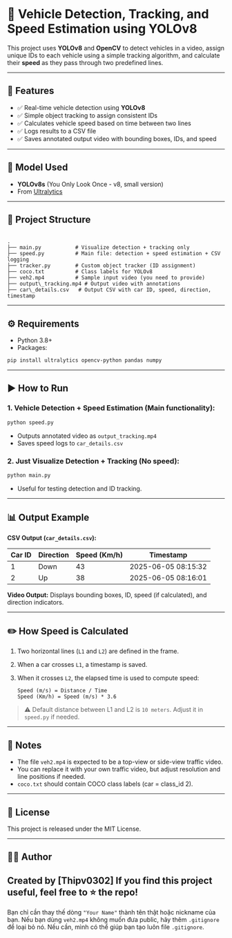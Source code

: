 
# 🚗 Vehicle Detection, Tracking, and Speed Estimation using YOLOv8

This project uses **YOLOv8** and **OpenCV** to detect vehicles in a video, assign unique IDs to each vehicle using a simple tracking algorithm, and calculate their **speed** as they pass through two predefined lines.

---

## 📌 Features

- ✅ Real-time vehicle detection using **YOLOv8**
- ✅ Simple object tracking to assign consistent IDs
- ✅ Calculates vehicle speed based on time between two lines
- ✅ Logs results to a CSV file
- ✅ Saves annotated output video with bounding boxes, IDs, and speed

---

## 🧠 Model Used

- **YOLOv8s** (You Only Look Once - v8, small version)
- From [Ultralytics](https://github.com/ultralytics/ultralytics)

---

## 📁 Project Structure

```

.
├── main.py           # Visualize detection + tracking only
├── speed.py          # Main file: detection + speed estimation + CSV logging
├── tracker.py        # Custom object tracker (ID assignment)
├── coco.txt          # Class labels for YOLOv8
├── veh2.mp4          # Sample input video (you need to provide)
├── output\_tracking.mp4 # Output video with annotations
├── car\_details.csv   # Output CSV with car ID, speed, direction, timestamp

````

---

## ⚙️ Requirements

- Python 3.8+
- Packages:

```bash
pip install ultralytics opencv-python pandas numpy
````

---

## ▶️ How to Run

### 1. Vehicle Detection + Speed Estimation (Main functionality):

```bash
python speed.py
```

* Outputs annotated video as `output_tracking.mp4`
* Saves speed logs to `car_details.csv`

### 2. Just Visualize Detection + Tracking (No speed):

```bash
python main.py
```

* Useful for testing detection and ID tracking.

---

## 📊 Output Example

**CSV Output (`car_details.csv`):**

| Car ID | Direction | Speed (Km/h) | Timestamp           |
| ------ | --------- | ------------ | ------------------- |
| 1      | Down      | 43           | 2025-06-05 08:15:32 |
| 2      | Up        | 38           | 2025-06-05 08:16:01 |

**Video Output:**
Displays bounding boxes, ID, speed (if calculated), and direction indicators.

---

## ✏️ How Speed is Calculated

1. Two horizontal lines (`L1` and `L2`) are defined in the frame.
2. When a car crosses `L1`, a timestamp is saved.
3. When it crosses `L2`, the elapsed time is used to compute speed:

   ```
   Speed (m/s) = Distance / Time
   Speed (Km/h) = Speed (m/s) * 3.6
   ```

> ⚠️ Default distance between L1 and L2 is `10 meters`. Adjust it in `speed.py` if needed.

---

## 📌 Notes

* The file `veh2.mp4` is expected to be a top-view or side-view traffic video.
* You can replace it with your own traffic video, but adjust resolution and line positions if needed.
* `coco.txt` should contain COCO class labels (car = class\_id 2).

---

## 📜 License

This project is released under the MIT License.

---

## 🙋‍♂️ Author

Created by \[Thipv0302]
If you find this project useful, feel free to ⭐ the repo!
---

Bạn chỉ cần thay thế dòng `"Your Name"` thành tên thật hoặc nickname của bạn. Nếu bạn dùng `veh2.mp4` không muốn đưa public, hãy thêm `.gitignore` để loại bỏ nó. Nếu cần, mình có thể giúp bạn tạo luôn file `.gitignore`.
```
